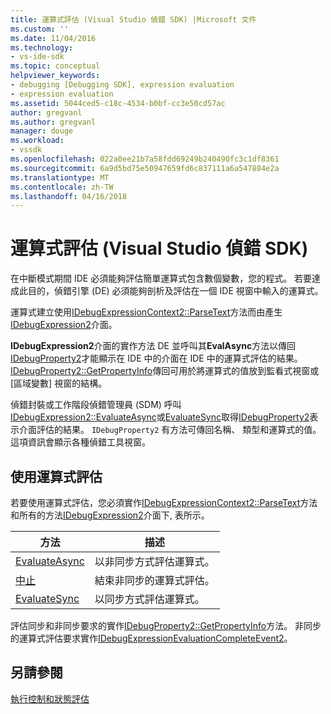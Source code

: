 ```yaml
---
title: 運算式評估 (Visual Studio 偵錯 SDK) |Microsoft 文件
ms.custom: ''
ms.date: 11/04/2016
ms.technology:
- vs-ide-sdk
ms.topic: conceptual
helpviewer_keywords:
- debugging [Debugging SDK], expression evaluation
- expression evaluation
ms.assetid: 5044ced5-c18c-4534-b0bf-cc3e50cd57ac
author: gregvanl
ms.author: gregvanl
manager: douge
ms.workload:
- vssdk
ms.openlocfilehash: 022a0ee21b7a58fdd69249b240490fc3c1df8361
ms.sourcegitcommit: 6a9d5bd75e50947659fd6c837111a6a547884e2a
ms.translationtype: MT
ms.contentlocale: zh-TW
ms.lasthandoff: 04/16/2018
---
```

# <a name="expression-evaluation-visual-studio-debugging-sdk"></a>運算式評估 (Visual Studio 偵錯 SDK)
在中斷模式期間 IDE 必須能夠評估簡單運算式包含數個變數，您的程式。 若要達成此目的，偵錯引擎 (DE) 必須能夠剖析及評估在一個 IDE 視窗中輸入的運算式。  
  
 運算式建立使用[IDebugExpressionContext2::ParseText](../../extensibility/debugger/reference/idebugexpressioncontext2-parsetext.md)方法而由產生[IDebugExpression2](../../extensibility/debugger/reference/idebugexpression2.md)介面。  
  
 **IDebugExpression2**介面的實作方法 DE 並呼叫其**EvalAsync**方法以傳回[IDebugProperty2](../../extensibility/debugger/reference/idebugproperty2.md)才能顯示在 IDE 中的介面在 IDE 中的運算式評估的結果。 [IDebugProperty2::GetPropertyInfo](../../extensibility/debugger/reference/idebugproperty2-getpropertyinfo.md)傳回可用於將運算式的值放到監看式視窗或 [區域變數] 視窗的結構。  
  
 偵錯封裝或工作階段偵錯管理員 (SDM) 呼叫[IDebugExpression2::EvaluateAsync](../../extensibility/debugger/reference/idebugexpression2-evaluateasync.md)或[EvaluateSync](../../extensibility/debugger/reference/idebugexpression2-evaluatesync.md)取得[IDebugProperty2](../../extensibility/debugger/reference/idebugproperty2.md)表示介面評估的結果。 `IDebugProperty2` 有方法可傳回名稱、 類型和運算式的值。 這項資訊會顯示各種偵錯工具視窗。  
  
## <a name="using-expression-evaluation"></a>使用運算式評估  
 若要使用運算式評估，您必須實作[IDebugExpressionContext2::ParseText](../../extensibility/debugger/reference/idebugexpressioncontext2-parsetext.md)方法和所有的方法[IDebugExpression2](../../extensibility/debugger/reference/idebugexpression2.md)介面下, 表所示。  
  
|方法|描述|  
|------------|-----------------|  
|[EvaluateAsync](../../extensibility/debugger/reference/idebugexpression2-evaluateasync.md)|以非同步方式評估運算式。|  
|[中止](../../extensibility/debugger/reference/idebugexpression2-abort.md)|結束非同步的運算式評估。|  
|[EvaluateSync](../../extensibility/debugger/reference/idebugexpression2-evaluatesync.md)|以同步方式評估運算式。|  
  
 評估同步和非同步要求的實作[IDebugProperty2::GetPropertyInfo](../../extensibility/debugger/reference/idebugproperty2-getpropertyinfo.md)方法。 非同步的運算式評估要求實作[IDebugExpressionEvaluationCompleteEvent2](../../extensibility/debugger/reference/idebugexpressionevaluationcompleteevent2.md)。  
  
## <a name="see-also"></a>另請參閱  
 [執行控制和狀態評估](../../extensibility/debugger/execution-control-and-state-evaluation.md)